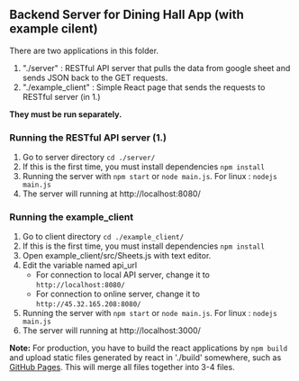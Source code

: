 ## Backend Server for Dining Hall App (with example cilent)

There are two applications in this folder. 

1. "./server" : RESTful API server that pulls the data from google sheet and sends JSON back to the GET requests.
2. "./example_client" : Simple React page that sends the requests to RESTful server (in 1.)
	
**They must be run separately.**

### Running the RESTful API server (1.)
	
1. Go to server directory `cd ./server/`
2. If this is the first time, you must install dependencies `npm install`
3. Running the server with `npm start` or `node main.js`. For linux : `nodejs main.js`
4. The server will running at http://localhost:8080/
	
### Running the example_client

1. Go to client directory `cd ./example_client/`
2. If this is the first time, you must install dependencies `npm install`
3. Open example_client/src/Sheets.js with text editor.
4. Edit the variable named api_url
   - For connection to local API server, change it to `http://localhost:8080/`
   - For connection to online server, change it to `http://45.32.165.208:8080/`
5. Running the server with `npm start` or `node main.js`. For linux : `nodejs main.js`
4. The server will running at http://localhost:3000/

**Note:** For production, you have to build the react applications by `npm build` 
and upload static files generated by react in './build' somewhere, such as [GitHub Pages](https://pages.github.com/).
This will merge all files together into 3-4 files.

	   